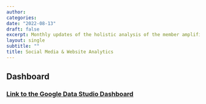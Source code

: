 ```yaml
---
author: 
categories:
date: "2022-08-13"
draft: false
excerpt: Monthly updates of the holistic analysis of the member amplification plan progress
layout: single
subtitle: ""
title: Social Media & Website Analytics
---
```


## Dashboard

### [Link to the Google Data Studio Dashboard](https://datastudio.google.com/s/vx5vZyGN7Ws)





